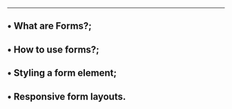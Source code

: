 ------------------------------------------------
• What are Forms?;
------------------------------------------------
• How to use forms?;
------------------------------------------------
• Styling a form element;
------------------------------------------------
• Responsive form layouts.
------------------------------------------------
